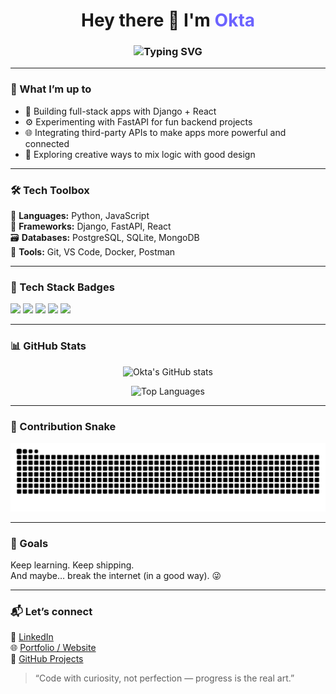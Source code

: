 <!-- Animated Header -->
<h1 align="center">
  Hey there 👋 I'm <span style="color:#6C63FF;">Okta</span>  
</h1>
<h3 align="center">
  <img src="https://readme-typing-svg.herokuapp.com?font=Fira+Code&weight=500&size=22&pause=1000&color=6C63FF&center=true&vCenter=true&width=500&lines=Python+Django+%7C+FastAPI;React+Enthusiast;API+Integration+Lover;Code+%2B+Creativity+%3D+💜" alt="Typing SVG" />
</h3>

---

### 🧠 What I’m up to
- 🚀 Building full-stack apps with Django + React  
- ⚙️ Experimenting with FastAPI for fun backend projects  
- 🌐 Integrating third-party APIs to make apps more powerful and connected  
- 🎨 Exploring creative ways to mix logic with good design  

---

### 🛠️ Tech Toolbox
💬 **Languages:** Python, JavaScript  
🧩 **Frameworks:** Django, FastAPI, React  
🗃️ **Databases:** PostgreSQL, SQLite, MongoDB  
🧰 **Tools:** Git, VS Code, Docker, Postman  

---

### 🧡 Tech Stack Badges
<p align="left">
  <img src="https://img.shields.io/badge/Python-3776AB?style=for-the-badge&logo=python&logoColor=white"/>
  <img src="https://img.shields.io/badge/Django-092E20?style=for-the-badge&logo=django&logoColor=white"/>
  <img src="https://img.shields.io/badge/FastAPI-009688?style=for-the-badge&logo=fastapi&logoColor=white"/>
  <img src="https://img.shields.io/badge/React-20232A?style=for-the-badge&logo=react&logoColor=61DAFB"/>
  <img src="https://img.shields.io/badge/JavaScript-F7DF1E?style=for-the-badge&logo=javascript&logoColor=black"/>
</p>

---

### 📊 GitHub Stats
<p align="center">
  <img src="https://github-readme-stats.vercel.app/api?username=oktavianawidya22&show_icons=true&theme=tokyonight" alt="Okta's GitHub stats"/>
</p>

<p align="center">
  <img src="https://github-readme-stats.vercel.app/api/top-langs/?username=oktavianawidya22&layout=compact&theme=tokyonight" alt="Top Languages"/>
</p>

---

### 🐍 Contribution Snake
<picture>
  <source media="(prefers-color-scheme: dark)" srcset="https://raw.githubusercontent.com/oktavianawidya22/oktavianawidya22/main/dist/github-contribution-grid-snake-dark.svg" />
  <source media="(prefers-color-scheme: light)" srcset="https://raw.githubusercontent.com/oktavianawidya22/oktavianawidya22/main/dist/github-contribution-grid-snake.svg" />
  <img alt="github-contribution-snake" src="https://raw.githubusercontent.com/oktavianawidya22/oktavianawidya22/main/dist/github-contribution-grid-snake.svg" />
</picture>


---

### 🎯 Goals
Keep learning. Keep shipping.  
And maybe… break the internet (in a good way). 😜  

---

### 📬 Let’s connect
💼 [LinkedIn](#)  
🌐 [Portfolio / Website](#)  
🐍 [GitHub Projects](#)

> “Code with curiosity, not perfection — progress is the real art.”
